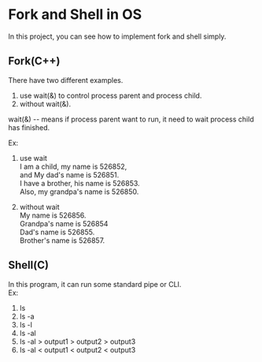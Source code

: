 # Fork and Shell in OS
In this project, you can see how to implement fork and shell simply.</br>

## Fork(C++)
There have two different examples.</br>
1. use wait(&) to control process parent and process child.
2. without wait(&).</br>

wait(&) -- means if process parent want to run, it need to wait process child has finished.

Ex:
1. use wait</br>
   I am a child, my name is 526852,</br>
   and My dad's name is 526851.</br>
   I have a brother, his name is 526853.</br>
   Also, my grandpa's name is 526850.</br>
   
2. without wait</br>
   My name is 526856.</br>
   Grandpa's name is 526854</br>
   Dad's name is 526855.</br>
   Brother's name is 526857.</br>
   
## Shell(C)
In this program, it can run some standard pipe or CLI.</br>
Ex:
1. ls</br>
2. ls -a</br>
3. ls -l</br>
4. ls -al</br>
5. ls -al > output1 > output2 > output3</br>
6. ls -al < output1 < output2 < output3</br>
